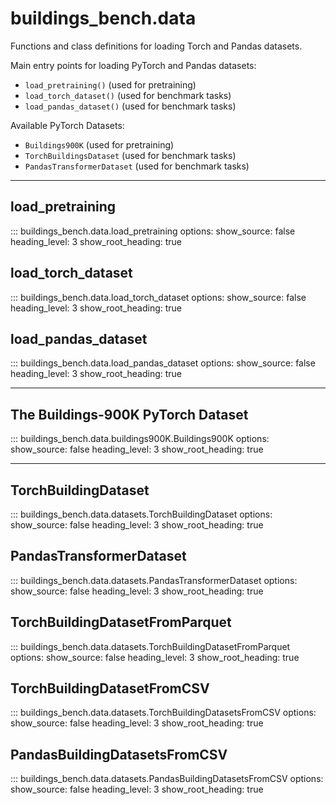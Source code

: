 # buildings_bench.data

Functions and class definitions for loading Torch and Pandas datasets.

Main entry points for loading PyTorch and Pandas datasets:

- `load_pretraining()` (used for pretraining)
- `load_torch_dataset()` (used for benchmark tasks)
- `load_pandas_dataset()` (used for benchmark tasks)

Available PyTorch Datasets:

- `Buildings900K` (used for pretraining)
- `TorchBuildingsDataset` (used for benchmark tasks)
- `PandasTransformerDataset` (used for benchmark tasks)

---

## load_pretraining

::: buildings_bench.data.load_pretraining
    options:
        show_source: false
        heading_level: 3
        show_root_heading: true

## load_torch_dataset

::: buildings_bench.data.load_torch_dataset
    options:
        show_source: false
        heading_level: 3
        show_root_heading: true


## load_pandas_dataset

::: buildings_bench.data.load_pandas_dataset
    options:
        show_source: false
        heading_level: 3
        show_root_heading: true

---

## The Buildings-900K PyTorch Dataset

::: buildings_bench.data.buildings900K.Buildings900K
    options:
        show_source: false
        heading_level: 3
        show_root_heading: true

---

## TorchBuildingDataset

::: buildings_bench.data.datasets.TorchBuildingDataset
    options:
        show_source: false
        heading_level: 3
        show_root_heading: true

## PandasTransformerDataset

::: buildings_bench.data.datasets.PandasTransformerDataset
    options:
        show_source: false
        heading_level: 3
        show_root_heading: true

## TorchBuildingDatasetFromParquet

::: buildings_bench.data.datasets.TorchBuildingDatasetFromParquet
    options:
        show_source: false
        heading_level: 3
        show_root_heading: true

## TorchBuildingDatasetFromCSV

::: buildings_bench.data.datasets.TorchBuildingDatasetsFromCSV
    options:
        show_source: false
        heading_level: 3
        show_root_heading: true

## PandasBuildingDatasetsFromCSV

::: buildings_bench.data.datasets.PandasBuildingDatasetsFromCSV
    options:
        show_source: false
        heading_level: 3
        show_root_heading: true